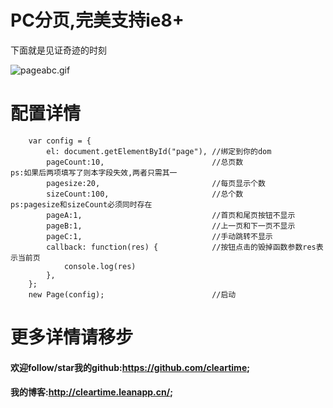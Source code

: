 # PC分页,完美支持ie8+

下面就是见证奇迹的时刻

![pageabc.gif](http://upload-images.jianshu.io/upload_images/2887236-bc38a362c17acc6f.gif?imageMogr2/auto-orient/strip)

# 配置详情


		var config = {
			el: document.getElementById("page"), //绑定到你的dom
			pageCount:10,                        //总页数                  ps:如果后两项填写了则本字段失效,两者只需其一
			pagesize:20,                         //每页显示个数
			sizeCount:100,                       //总个数                  ps:pagesize和sizeCount必须同时存在
			pageA:1,                             //首页和尾页按钮不显示       
			pageB:1,                             //上一页和下一页不显示
			pageC:1,                             //手动跳转不显示           
			callback: function(res) {            //按钮点击的毁掉函数参数res表示当前页
				console.log(res)
			},
		};
		new Page(config);                        //启动
		
		
# 更多详情请移步		
		
		
#### 欢迎follow/star我的github:https://github.com/cleartime;
#### 我的博客:http://cleartime.leanapp.cn/;